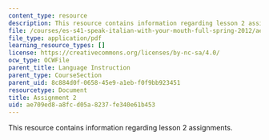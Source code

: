 ```yaml
---
content_type: resource
description: This resource contains information regarding lesson 2 assignments.
file: /courses/es-s41-speak-italian-with-your-mouth-full-spring-2012/ae709ed8a8fcd05a8237fe340e61b453_MITES_S41S12_compiti_2.pdf
file_type: application/pdf
learning_resource_types: []
license: https://creativecommons.org/licenses/by-nc-sa/4.0/
ocw_type: OCWFile
parent_title: Language Instruction
parent_type: CourseSection
parent_uid: 8c884d0f-0658-45e9-a1eb-f0f9bb923451
resourcetype: Document
title: Assignment 2
uid: ae709ed8-a8fc-d05a-8237-fe340e61b453
---
```

This resource contains information regarding lesson 2 assignments.